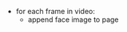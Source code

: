 - for each frame in video:
  - append face image to page

<!-- - save each one as an image, with a timestamp attached somehow.
- splice into a new video
- user can download video -->
